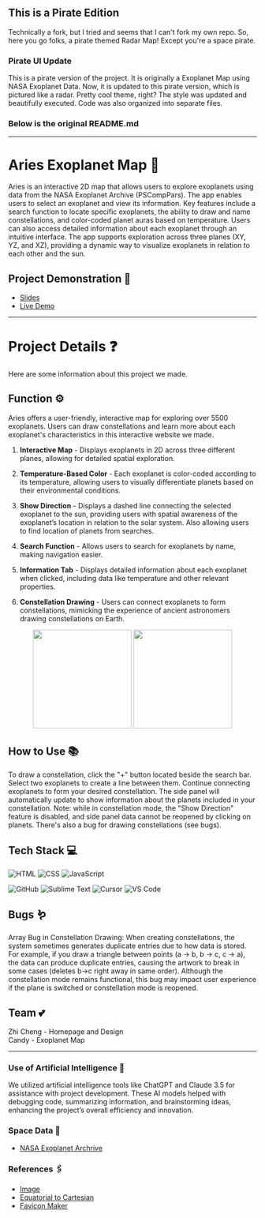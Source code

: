 ## This is a Pirate Edition
Technically a fork, but I tried and seems that I can't fork my own repo. So, here you go folks, a pirate themed Radar Map! Except you're a space pirate.

### Pirate UI Update
This is a pirate version of the project. It is originally a Exoplanet Map using NASA Exoplanet Data. Now, it is updated to this pirate version, which is pictured like a radar. Pretty cool theme, right? The style was updated and beautifully executed. Code was also organized into separate files.

### Below is the original README.md

---

# Aries Exoplanet Map 🌌
Aries is an interactive 2D map that allows users to explore exoplanets using data from the NASA Exoplanet Archive (PSCompPars). The app enables users to select an exoplanet and view its information. Key features include a search function to locate specific exoplanets, the ability to draw and name constellations, and color-coded planet auras based on temperature. Users can also access detailed information about each exoplanet through an intuitive interface. The app supports exploration across three planes (XY, YZ, and XZ), providing a dynamic way to visualize exoplanets in relation to each other and the sun.

## Project Demonstration 📑
- [Slides](https://drive.google.com/file/d/1-vPQSL-xsWfJW2wppI1yigwxe6l_E70-/view?usp=sharing)
- [Live Demo](https://codingkatty.github.io/aries/)

---

# Project Details ❓
Here are some information about this project we made.

## Function ⚙️
Aries offers a user-friendly, interactive map for exploring over 5500 exoplanets. Users can draw constellations and learn more about each exoplanet's characteristics in this interactive website we made.

1. **Interactive Map** - Displays exoplanets in 2D across three different planes, allowing for detailed spatial exploration.

2. **Temperature-Based Color** - Each exoplanet is color-coded according to its temperature, allowing users to visually differentiate planets based on their environmental conditions.

3. **Show Direction** - Displays a dashed line connecting the selected exoplanet to the sun, providing users with spatial awareness of the exoplanet’s location in relation to the solar system. Also allowing users to find location of  planets from searches.

4. **Search Function** - Allows users to search for exoplanets by name, making navigation easier.

5. **Information Tab** - Displays detailed information about each exoplanet when clicked, including data like temperature and other relevant properties.

6. **Constellation Drawing** - Users can connect exoplanets to form constellations, mimicking the experience of ancient astronomers drawing constellations on Earth.

<p align="center">
    <img src="https://assets.spaceappschallenge.org/media/images/Screenshot_2024-10-06_132832_kpbefmQ.width-500.png" height="200">
    <img src="https://assets.spaceappschallenge.org/media/images/Screenshot_2024-10-05_201206_utpqi2Q.width-1024.png" height="200">
</p>

## How to Use 📚
To draw a constellation, click the "+" button located beside the search bar. Select two exoplanets to create a line between them. Continue connecting exoplanets to form your desired constellation. The side panel will automatically update to show information about the planets included in your constellation. Note: while in constellation mode, the "Show Direction" feature is disabled, and side panel data cannot be reopened by clicking on planets. There's also a bug for drawing constellations (see bugs).

## Tech Stack 💻
![HTML](https://img.shields.io/badge/HTML-FF5733?style=for-the-badge&logo=html5&logoColor=white)
![CSS](https://img.shields.io/badge/CSS-1572B6?style=for-the-badge&logo=css3&logoColor=white)
![JavaScript](https://img.shields.io/badge/JavaScript-F7DF1E?style=for-the-badge&logo=javascript&logoColor=black)

![GitHub](https://img.shields.io/badge/GitHub-181717?style=for-the-badge&logo=github&logoColor=white)
![Sublime Text](https://img.shields.io/badge/Sublime%20Text-FF9800?style=for-the-badge&logo=sublime-text&logoColor=white)
![Cursor](https://img.shields.io/badge/Cursor-6C63FF?style=for-the-badge&logo=cursor&logoColor=white)
![VS Code](https://img.shields.io/badge/VS%20Code-007ACC?style=for-the-badge&logo=visual-studio-code&logoColor=white)

## Bugs 🪱
Array Bug in Constellation Drawing: When creating constellations, the system sometimes generates duplicate entries due to how data is stored. For example, if you draw a triangle between points (a -> b, b -> c, c -> a), the data can produce duplicate entries, causing the artwork to break in some cases (deletes b->c right away in same order). Although the constellation mode remains functional, this bug may impact user experience if the plane is switched or constellation mode is reopened.

## Team 💕
Zhi Cheng - Homepage and Design <br>
Candy - Exoplanet Map

---

### Use of Artificial Intelligence 🤖
We utilized artificial intelligence tools like ChatGPT and Claude 3.5 for assistance with project development. These AI models helped with debugging code, summarizing information, and brainstorming ideas, enhancing the project’s overall efficiency and innovation.

### Space Data 🔭
- [NASA Exoplanet Archrive](https://exoplanetarchive.ipac.caltech.edu/index.html)

### References 🖇️
- [Image](https://www.freepik.com/premium-ai-image/galaxy-outer-space-beautiful-fiction-wallpaper_187605341.htm)
- [Equatorial to Cartesian](https://www.jameswatkins.me/posts/converting-equatorial-to-cartesian.html)
- [Favicon Maker](https://formito.com/tools/favicon)

